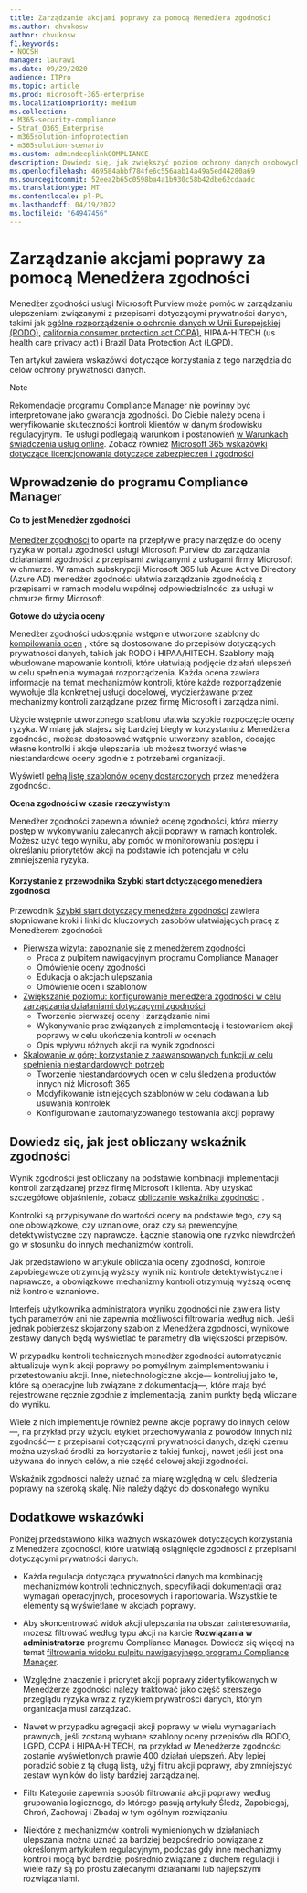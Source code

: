 ```yaml
---
title: Zarządzanie akcjami poprawy za pomocą Menedżera zgodności
ms.author: chvukosw
author: chvukosw
f1.keywords:
- NOCSH
manager: laurawi
ms.date: 09/29/2020
audience: ITPro
ms.topic: article
ms.prod: microsoft-365-enterprise
ms.localizationpriority: medium
ms.collection:
- M365-security-compliance
- Strat_O365_Enterprise
- m365solution-infoprotection
- m365solution-scenario
ms.custom: admindeeplinkCOMPLIANCE
description: Dowiedz się, jak zwiększyć poziom ochrony danych osobowych za pomocą Menedżera oceny zgodności i zgodności.
ms.openlocfilehash: 469584abbf784fe6c556aab14a49a5ed44280a69
ms.sourcegitcommit: 52eea2b65c0598ba4a1b930c58b42dbe62cdaadc
ms.translationtype: MT
ms.contentlocale: pl-PL
ms.lasthandoff: 04/19/2022
ms.locfileid: "64947456"
---
```

# <a name="use-compliance-manager-to-manage-improvement-actions"></a>Zarządzanie akcjami poprawy za pomocą Menedżera zgodności

Menedżer zgodności usługi Microsoft Purview może pomóc w zarządzaniu ulepszeniami związanymi z przepisami dotyczącymi prywatności danych, takimi jak [ogólne rozporządzenie o ochronie danych w Unii Europejskiej (RODO),](/compliance/regulatory/gdpr) [california consumer protection act CCPA),](/compliance/regulatory/ccpa-faq) HIPAA-HITECH (us health care privacy act) i Brazil Data Protection Act (LGPD).

Ten artykuł zawiera wskazówki dotyczące korzystania z tego narzędzia do celów ochrony prywatności danych.

> [!NOTE]
> Rekomendacje programu Compliance Manager nie powinny być interpretowane jako gwarancja zgodności. Do Ciebie należy ocena i weryfikowanie skuteczności kontroli klientów w danym środowisku regulacyjnym. Te usługi podlegają warunkom i postanowień [w Warunkach świadczenia usług online](https://go.microsoft.com/fwlink/?linkid=2108910). Zobacz również [Microsoft 365 wskazówki dotyczące licencjonowania dotyczące zabezpieczeń i zgodności](/office365/servicedescriptions/microsoft-365-service-descriptions/microsoft-365-tenantlevel-services-licensing-guidance/microsoft-365-security-compliance-licensing-guidance#compliance-manager)

## <a name="getting-started-with-compliance-manager"></a>Wprowadzenie do programu Compliance Manager

#### <a name="what-is-compliance-manager"></a>Co to jest Menedżer zgodności

[Menedżer zgodności](../compliance/compliance-manager.md) to oparte na przepływie pracy narzędzie do oceny ryzyka w portalu zgodności usługi Microsoft Purview do zarządzania działaniami zgodności z przepisami związanymi z usługami firmy Microsoft w chmurze. W ramach subskrypcji Microsoft 365 lub Azure Active Directory (Azure AD) menedżer zgodności ułatwia zarządzanie zgodnością z przepisami w ramach modelu wspólnej odpowiedzialności za usługi w chmurze firmy Microsoft.

**Gotowe do użycia oceny**

Menedżer zgodności udostępnia wstępnie utworzone szablony do [kompilowania ocen](../compliance/compliance-manager-assessments.md) , które są dostosowane do przepisów dotyczących prywatności danych, takich jak RODO i HIPAA/HITECH. Szablony mają wbudowane mapowanie kontroli, które ułatwiają podjęcie działań ulepszeń w celu spełnienia wymagań rozporządzenia. Każda ocena zawiera informacje na temat mechanizmów kontroli, które każde rozporządzenie wywołuje dla konkretnej usługi docelowej, wydzierżawane przez mechanizmy kontroli zarządzane przez firmę Microsoft i zarządza nimi.

Użycie wstępnie utworzonego szablonu ułatwia szybkie rozpoczęcie oceny ryzyka. W miarę jak stajesz się bardziej biegły w korzystaniu z Menedżera zgodności, możesz dostosować wstępnie utworzony szablon, dodając własne kontrolki i akcje ulepszania lub możesz tworzyć własne niestandardowe oceny zgodnie z potrzebami organizacji.

Wyświetl [pełną listę szablonów oceny dostarczonych](../compliance/compliance-manager-templates-list.md) przez menedżera zgodności.

**Ocena zgodności w czasie rzeczywistym**

Menedżer zgodności zapewnia również ocenę zgodności, która mierzy postęp w wykonywaniu zalecanych akcji poprawy w ramach kontrolek. Możesz użyć tego wyniku, aby pomóc w monitorowaniu postępu i określaniu priorytetów akcji na podstawie ich potencjału w celu zmniejszenia ryzyka.

#### <a name="use-the-compliance-manager-quickstart-guide"></a>Korzystanie z przewodnika Szybki start dotyczącego menedżera zgodności

Przewodnik [Szybki start dotyczący menedżera zgodności](../compliance/compliance-manager-quickstart.md) zawiera stopniowane kroki i linki do kluczowych zasobów ułatwiających pracę z Menedżerem zgodności:

- [Pierwsza wizyta: zapoznanie się z menedżerem zgodności](../compliance/compliance-manager-quickstart.md#first-visit-get-to-know-compliance-manager)
    - Praca z pulpitem nawigacyjnym programu Compliance Manager
    - Omówienie oceny zgodności
    - Edukacja o akcjach ulepszania
    - Omówienie ocen i szablonów
- [Zwiększanie poziomu: konfigurowanie menedżera zgodności w celu zarządzania działaniami dotyczącymi zgodności](../compliance/compliance-manager-quickstart.md#ramping-up-configure-compliance-manager-to-manage-your-compliance-activities)
    - Tworzenie pierwszej oceny i zarządzanie nimi
    - Wykonywanie prac związanych z implementacją i testowaniem akcji poprawy w celu ukończenia kontroli w ocenach
    - Opis wpływu różnych akcji na wynik zgodności
- [Skalowanie w górę: korzystanie z zaawansowanych funkcji w celu spełnienia niestandardowych potrzeb](../compliance/compliance-manager-quickstart.md#scaling-up-use-advanced-functionality-to-meet-your-custom-needs)
    - Tworzenie niestandardowych ocen w celu śledzenia produktów innych niż Microsoft 365
    - Modyfikowanie istniejących szablonów w celu dodawania lub usuwania kontrolek
    - Konfigurowanie zautomatyzowanego testowania akcji poprawy

## <a name="how-your-compliance-score-is-calculated"></a>Dowiedz się, jak jest obliczany wskaźnik zgodności

Wynik zgodności jest obliczany na podstawie kombinacji implementacji kontroli zarządzanej przez firmę Microsoft i klienta. Aby uzyskać szczegółowe objaśnienie, zobacz [obliczanie wskaźnika zgodności](../compliance/compliance-score-calculation.md) .

Kontrolki są przypisywane do wartości oceny na podstawie tego, czy są one obowiązkowe, czy uznaniowe, oraz czy są prewencyjne, detektywistyczne czy naprawcze. Łącznie stanowią one ryzyko niewdrożeń go w stosunku do innych mechanizmów kontroli.

Jak przedstawiono w artykule obliczania oceny zgodności, kontrole zapobiegawcze otrzymują wyższy wynik niż kontrole detektywistyczne i naprawcze, a obowiązkowe mechanizmy kontroli otrzymują wyższą ocenę niż kontrole uznaniowe.

Interfejs użytkownika administratora wyniku zgodności nie zawiera listy tych parametrów ani nie zapewnia możliwości filtrowania według nich. Jeśli jednak pobierzesz skojarzony szablon z Menedżera zgodności, wynikowe zestawy danych będą wyświetlać te parametry dla większości przepisów.

W przypadku kontroli technicznych menedżer zgodności automatycznie aktualizuje wynik akcji poprawy po pomyślnym zaimplementowaniu i przetestowaniu akcji. Inne, nietechnologiczne akcje&mdash; kontroliuj jako te, które są operacyjne lub związane z dokumentacją&mdash;, które mają być rejestrowane ręcznie zgodnie z implementacją, zanim punkty będą wliczane do wyniku.

Wiele z nich implementuje również pewne akcje poprawy do innych celów&mdash;, na przykład przy użyciu etykiet przechowywania z powodów innych niż zgodność&mdash; z przepisami dotyczącymi prywatności danych, dzięki czemu można uzyskać środki za korzystanie z takiej funkcji, nawet jeśli jest ona używana do innych celów, a nie część celowej akcji zgodności.

Wskaźnik zgodności należy uznać za miarę względną w celu śledzenia poprawy na szeroką skalę. Nie należy dążyć do doskonałego wyniku.

## <a name="additional-guidance"></a>Dodatkowe wskazówki

Poniżej przedstawiono kilka ważnych wskazówek dotyczących korzystania z Menedżera zgodności, które ułatwiają osiągnięcie zgodności z przepisami dotyczącymi prywatności danych:

- Każda regulacja dotycząca prywatności danych ma kombinację mechanizmów kontroli technicznych, specyfikacji dokumentacji oraz wymagań operacyjnych, procesowych i raportowania. Wszystkie te elementy są wyświetlane w akcjach poprawy.

- Aby skoncentrować widok akcji ulepszania na obszar zainteresowania, możesz filtrować według typu akcji na karcie **Rozwiązania w administratorze** programu Compliance Manager. Dowiedz się więcej na temat [filtrowania widoku pulpitu nawigacyjnego programu Compliance Manager](../compliance/compliance-manager-setup.md#filtering-your-dashboard-view).

- Względne znaczenie i priorytet akcji poprawy zidentyfikowanych w Menedżerze zgodności należy traktować jako część szerszego przeglądu ryzyka wraz z ryzykiem prywatności danych, którym organizacja musi zarządzać.

- Nawet w przypadku agregacji akcji poprawy w wielu wymaganiach prawnych, jeśli zostaną wybrane szablony oceny przepisów dla RODO, LGPD, CCPA i HIPAA-HITECH, na przykład w Menedżerze zgodności zostanie wyświetlonych prawie 400 działań ulepszeń. Aby lepiej poradzić sobie z tą długą listą, użyj filtru akcji poprawy, aby zmniejszyć zestaw wyników do listy bardziej zarządzalnej.

- Filtr Kategorie zapewnia sposób filtrowania akcji poprawy według grupowania logicznego, do którego pasują artykuły Śledź, Zapobiegaj, Chroń, Zachowaj i Zbadaj w tym ogólnym rozwiązaniu.

- Niektóre z mechanizmów kontroli wymienionych w działaniach ulepszania można uznać za bardziej bezpośrednio powiązane z określonym artykułem regulacyjnym, podczas gdy inne mechanizmy kontroli mogą być bardziej pośrednio związane z duchem regulacji i wiele razy są po prostu zalecanymi działaniami lub najlepszymi rozwiązaniami.
